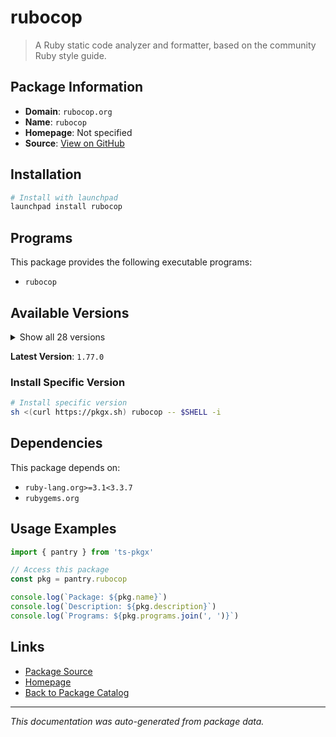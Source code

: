 # rubocop

> A Ruby static code analyzer and formatter, based on the community Ruby style guide.

## Package Information

- **Domain**: `rubocop.org`
- **Name**: `rubocop`
- **Homepage**: Not specified
- **Source**: [View on GitHub](https://github.com/pkgxdev/pantry/tree/main/projects/rubocop.org/package.yml)

## Installation

```bash
# Install with launchpad
launchpad install rubocop
```

## Programs

This package provides the following executable programs:

- `rubocop`

## Available Versions

<details>
<summary>Show all 28 versions</summary>

- `1.77.0`, `1.76.2`, `1.76.1`, `1.76.0`, `1.75.8`
- `1.75.7`, `1.75.6`, `1.75.5`, `1.75.4`, `1.75.3`
- `1.75.2`, `1.75.1`, `1.75.0`, `1.74.0`, `1.73.2`
- `1.73.1`, `1.73.0`, `1.72.2`, `1.72.1`, `1.72.0`
- `1.71.2`, `1.71.1`, `1.71.0`, `1.70.0`, `1.69.2`
- `1.69.1`, `1.69.0`, `1.68.0`

</details>

**Latest Version**: `1.77.0`

### Install Specific Version

```bash
# Install specific version
sh <(curl https://pkgx.sh) rubocop -- $SHELL -i
```

## Dependencies

This package depends on:

- `ruby-lang.org>=3.1<3.3.7`
- `rubygems.org`

## Usage Examples

```typescript
import { pantry } from 'ts-pkgx'

// Access this package
const pkg = pantry.rubocop

console.log(`Package: ${pkg.name}`)
console.log(`Description: ${pkg.description}`)
console.log(`Programs: ${pkg.programs.join(', ')}`)
```

## Links

- [Package Source](https://github.com/pkgxdev/pantry/tree/main/projects/rubocop.org/package.yml)
- [Homepage](#)
- [Back to Package Catalog](../../package-catalog.md)

---

*This documentation was auto-generated from package data.*
